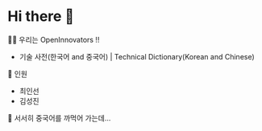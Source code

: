 # Hi there 👋

🙋‍♀️ 우리는 OpenInnovators !!
- 기술 사전(한국어 and 중국어) | Technical Dictionary(Korean and Chinese) 

🌈 인원
- 최인선
- 김성진

🧙 서서히 중국어를 까먹어 가는데...

